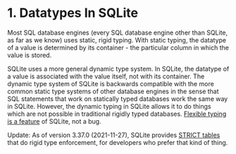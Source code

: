 # 1\. Datatypes In SQLite


Most SQL database engines (every SQL database engine other than SQLite,
as far as we know) uses static, rigid typing. With static typing, the datatype
of a value is determined by its container \- the particular column in
which the value is stored.


SQLite uses a more general dynamic type system. In SQLite, the datatype
of a value is associated with the value itself, not with its container.
The dynamic type system of SQLite is backwards
compatible with the more common static type systems of other database engines
in the sense that SQL statements that work on statically typed databases
work the same way in SQLite. However, the dynamic typing in SQLite allows
it to do things which are not possible in traditional rigidly typed
databases. [Flexible typing is a feature](flextypegood.html) of SQLite, not a bug.


Update:
As of version 3\.37\.0 (2021\-11\-27\), SQLite provides [STRICT tables](stricttables.html)
that do rigid type enforcement, for developers who prefer that kind of thing.




